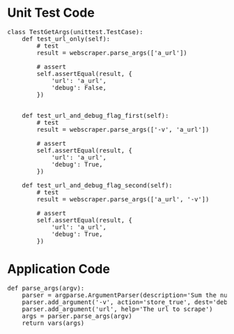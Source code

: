 Unit Test Code
==============

<pre class="file" data-target="clipboard">
class TestGetArgs(unittest.TestCase):
    def test_url_only(self):        
        # test
        result = webscraper.parse_args(['a_url'])

        # assert
        self.assertEqual(result, {
            'url': 'a_url',
            'debug': False,
        })

    
    def test_url_and_debug_flag_first(self):
        # test
        result = webscraper.parse_args(['-v', 'a_url'])

        # assert
        self.assertEqual(result, {
            'url': 'a_url',
            'debug': True,
        })

    def test_url_and_debug_flag_second(self):
        # test
        result = webscraper.parse_args(['a_url', '-v'])

        # assert
        self.assertEqual(result, {
            'url': 'a_url',
            'debug': True,
        })
</pre>

Application Code
================

<pre class="file" data-target="clipboard">
def parse_args(argv):
    parser = argparse.ArgumentParser(description='Sum the numbers from a webpage')
    parser.add_argument('-v', action='store_true', dest='debug', help='Turn on debugging')
    parser.add_argument('url', help='The url to scrape')
    args = parser.parse_args(argv)
    return vars(args)
</pre>